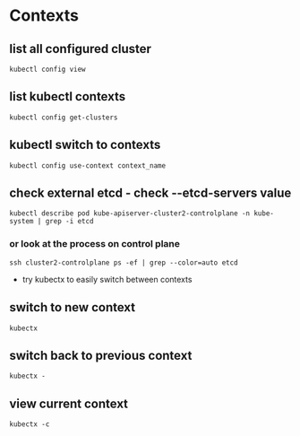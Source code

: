 # Contexts
## list all configured cluster
`kubectl config view`
## list kubectl contexts
`kubectl config get-clusters`
## kubectl switch to  contexts
`kubectl config use-context context_name`
## check external etcd - check --etcd-servers value
`kubectl describe pod kube-apiserver-cluster2-controlplane -n kube-system | grep -i etcd`
### or look at the process on control plane
`ssh cluster2-controlplane ps -ef | grep --color=auto etcd`

* try kubectx to easily switch between contexts
## switch to new context
`kubectx`
## switch back to previous context
`kubectx -`
## view current context
`kubectx -c`